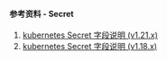 #### 参考资料 - Secret

1. [kubernetes Secret 字段说明 (v1.21.x)](https://kubernetes.io/docs/reference/generated/kubernetes-api/v1.21/#secret-v1-core)
2. [kubernetes Secret 字段说明 (v1.18.x)](https://v1-18.docs.kubernetes.io/docs/reference/generated/kubernetes-api/v1.18/#secret-v1-core)
